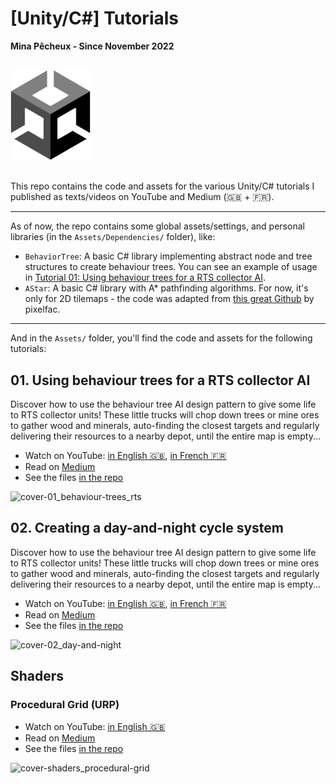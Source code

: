 # [Unity/C#] Tutorials

**Mina Pêcheux - Since November 2022**

<img style="width: 128px; margin: 1rem 0;" src="doc/unity-square.png" />

This repo contains the code and assets for the various Unity/C# tutorials I published as texts/videos on YouTube and Medium (🇬🇧 + 🇫🇷).

---

As of now, the repo contains some global assets/settings, and personal libraries (in the `Assets/Dependencies/` folder), like:

- `BehaviorTree`: A basic C# library implementing abstract node and tree structures to create behaviour trees. You can see an example of usage in [Tutorial 01: Using behaviour trees for a RTS collector AI](#tutorial-01_bts-rts).
- `AStar`: A basic C# library with A* pathfinding algorithms. For now, it's only for 2D tilemaps - the code was adapted from [this great Github](https://github.com/pixelfac/2D-Astar-Pathfinding-in-Unity) by pixelfac.

---

And in the `Assets/` folder, you'll find the code and assets for the following tutorials:

## 01. Using behaviour trees for a RTS collector AI [<div />](#tutorial-01_bts-rts)

Discover how to use the behaviour tree AI design pattern to give some life to RTS collector units! These little trucks will chop down trees or mine ores to gather wood and minerals, auto-finding the closest targets and regularly delivering their resources to a nearby depot, until the entire map is empty...

- Watch on YouTube: [in English 🇬🇧](https://www.youtube.com/watch?v=ySIzNaW0HUI), [in French 🇫🇷](https://www.youtube.com/watch?v=utbQapz6DoU)
- Read on [Medium](https://mina-pecheux.medium.com/using-behaviour-trees-for-a-rts-collector-ai-in-unity-c-dca24243ebce)
- See the files [in the repo](/Assets/01-BehaviourTreesRTS/)

![cover-01_behaviour-trees_rts](doc/01_behaviour-trees_rts.gif)

## 02. Creating a day-and-night cycle system [<div />](#tutorial-02_day-and-night)

Discover how to use the behaviour tree AI design pattern to give some life to RTS collector units! These little trucks will chop down trees or mine ores to gather wood and minerals, auto-finding the closest targets and regularly delivering their resources to a nearby depot, until the entire map is empty...

- Watch on YouTube: [in English 🇬🇧](https://www.youtube.com/watch?v=O997NxQGQ6A), [in French 🇫🇷](https://www.youtube.com/watch?v=CHV9xLaFf8w)
- Read on [Medium](https://mina-pecheux.medium.com/creating-a-basic-day-and-night-cycle-in-unity-c-dff942c1690d)
- See the files [in the repo](/Assets/02-DayAndNightCycle/)

![cover-02_day-and-night](doc/02_day-and-night.gif)

## Shaders

### Procedural Grid (URP)

- Watch on YouTube: [in English 🇬🇧](https://www.youtube.com/watch?v=T0CYpOyCVIU)
- Read on [Medium](https://mina-pecheux.medium.com/creating-a-procedural-grid-shader-in-unity-6d0b727bf52d)
- See the files [in the repo](/Assets/Shaders/)

![cover-shaders_procedural-grid](doc/shaders_procedural-grid.gif)
